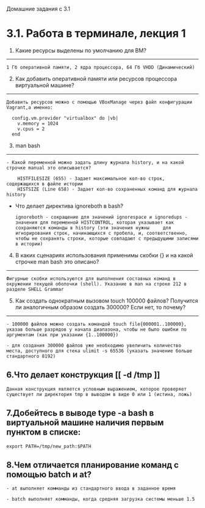Домашние задания с 3.1

# 3.1. Работа в терминале, лекция 1

1. Какие ресурсы выделены по умолчанию для ВМ?
----------------------------------------------

	1 Гб оперативной памяти, 2 ядра процессора, 64 Гб VHDD (Динамический)

2. Как добавить оперативной памяти или ресурсов процессора виртуальной машине?
------------------------------------------------------------------------------

	Добавить ресурсов можно с помощью VBoxManage через файл конфигурации Vagrant,а именно:
	  
	  config.vm.provider "virtualbox" do |vb|
	    v.memory = 1024
  	    v.cpus = 2
	  end

3. man bash
-----------
	- Какой переменной можно задать длину журнала history, и на какой строчке manual это описывается?
		
		HISTFILESIZE (655) - Задает максимальное кол-во строк, содержащихся в файле истории
		HISTSIZE (Line 658) - Задает кол-во сохраненных команд для журнала history

  - Что делает директива ignoreboth в bash?

		ignoreboth - сокращение для значений ignorespace и ignoredups - значения для переменной HISTCONTROL, которая указывает как сохраняются команды в history (эти значения нужны     для игнорирования строк, начинающихся с пробела, и, соответственно, чтобы не сохранять строки, которые совпадают с предыдущими записями в истории)

4. В каких сценариях использования применимы скобки {} и на какой строчке man bash это описано?
-----------------------------------------------------------------------------------------------
	
	Фигурные скобки используются для выполнения составных команд в окружении текущей оболочки (shell). Указание в man на строке 212 в разделе SHELL Grammar

5. Как создать однократным вызовом touch 100000 файлов? Получится ли аналогичным образом создать 300000? Если нет, то почему?
-----------------------------------------------------------------------------------------------------------------------------

	- 100000 файлов можно создать командой touch file{000001..100000}, указав больше разрядов у начала диапазона, чтобы не было ошибки по аргументам (как при указании {1..100000})
  
	- для создания 300000 файлов уже необходимо увеличить количество места, доступного для стека ulimit -s 65536 (указать значение больше стандартного 8192)

6.Что делает конструкция [[ -d /tmp ]]
--------------------------------------

	Данная конструкция является условным выражением, которое проверяет существует ли директория tmp в выводом в виде 0 или 1 (истина, ложь)

7.Добейтесь в выводе type -a bash в виртуальной машине наличия первым пунктом в списке:
--------------------------------------------------------------------------------------

	export PATH=/tmp/new_path:$PATH

8.Чем отличается планирование команд с помощью batch и at?
----------------------------------------------------------

	- at выполняет комманды из стандартного ввода в заданное время

	- batch выполняет комманды, когда средняя загрузка системы меньше 1.5

